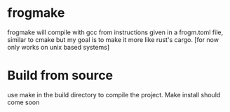 # frogmake
frogmake will compile with gcc from instructions given in a frogm.toml file, similar to cmake but my goal is to make it more like rust's cargo. [for now only works on unix based systems]

# Build from source
use make in the build directory to compile the project. Make install should come soon
